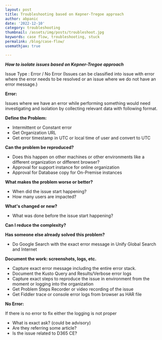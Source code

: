```yaml
---
layout: post
title: Troubleshooting based on Kepner-Tregoe approach
author: abpanic
date: '2022-12-10'
category: troubleshooting
thumbnail: /assets/img/posts/troubleshoot.jpg
keywords: case flow, troubleshooting, stuck
permalink: /blog/case-flow/
usemathjax: true

---
```


***How to isolate issues based on Kepner-Tregoe approach***

Issue Type : Error / No Error
(Issues can be classified into issue with error where the error needs to be resolved or an issue where we do not have an error message.)

**Error:**

Issues where we have an error while performing something would need investigating and isolation by collecting relevant data with following format.

**Define the Problem:**
+ Intermittent or Constant error
+ Get Organization URL
+ Get error timestamp in UTC or local time of user and convert to UTC

**Can the problem be reproduced?**
+ Does this happen on other machines or other environments like a different organization or different browser?
+ Approval for support instance for online organization
+ Approval for Database copy for On-Premise instances  	

**What makes the problem worse or better?**
+ When did the issue start happening?  
+ How many users are impacted?	


**What's changed or new?**
+ What was done before the issue start happening?


**Can I reduce the complexity?** 



**Has someone else already solved this problem?**
+ Do Google Search with the exact error message in Unify Global Search and Internet


**Document the work: screenshots, logs, etc.**
+ Capture exact error message including the entire error stack.
+ Document the Kusto Query and Results/Verbose error logs
+ Capture exact steps to reproduce the issue in environment from the moment or logging into the organization
+ Get Problem Steps Recorder or video recording of the issue
+ Get Fiddler trace or console error logs from browser as HAR file



**No Error:**

If there is no error to fix either the logging is not proper 
+ What is exact ask? (could be advisory)
+ Are they referring some article?
+ Is the issue related to D365 CE?
